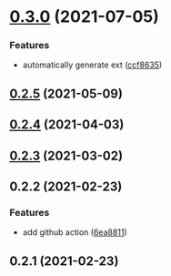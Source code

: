 # [0.3.0](https://github.com/anncwb/vite-plugin-compression/compare/v0.2.4...v0.3.0) (2021-07-05)


### Features

* automatically generate ext ([ccf8635](https://github.com/anncwb/vite-plugin-compression/commit/ccf8635807f03b1d46b6f090b4c533274ef77b15))



## [0.2.5](https://github.com/anncwb/vite-plugin-compression/compare/v0.2.4...v0.2.5) (2021-05-09)



## [0.2.4](https://github.com/anncwb/vite-plugin-compression/compare/v0.2.2...v0.2.4) (2021-04-03)



## [0.2.3](https://github.com/anncwb/vite-plugin-compression/compare/v0.2.2...v0.2.3) (2021-03-02)



## 0.2.2 (2021-02-23)


### Features

* add github action ([6ea8811](https://github.com/anncwb/vite-plugin-compression/commit/6ea8811e7d554fc0f821e1f4f034ce5b1388e105))



## 0.2.1 (2021-02-23)



